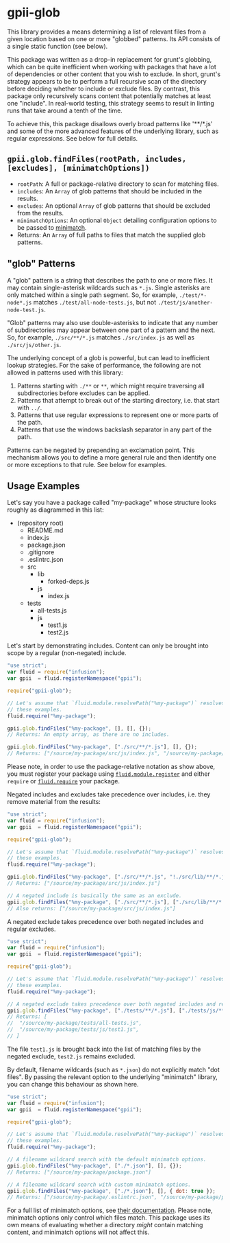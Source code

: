 # gpii-glob

This library provides a means determining a list of relevant files from a given location based on one or more "globbed"
patterns.  Its API consists of a single static function (see below).

This package was written as a drop-in replacement for grunt's globbing, which can be quite inefficient when working with
packages that have a lot of dependencies or other content that you wish to exclude.  In short, grunt's strategy appears
to be to perform a full recursive scan of the directory before deciding whether to include or exclude files.  By
contrast, this package only recursively scans content that potentially matches at least one "include".  In real-world
testing, this strategy seems to result in linting runs that take around a tenth of the time.

To achieve this, this package disallows overly broad patterns like '**/*.js' and some of the more advanced features of
the underlying library, such as regular expressions.  See below for full details.

## `gpii.glob.findFiles(rootPath, includes, [excludes], [minimatchOptions])`

* `rootPath`: A full or package-relative directory to scan for matching files.
* `includes`: An `Array` of glob patterns that should be included in the results.
* `excludes`: An optional `Array` of glob patterns that should be excluded from the results.
* `minimatchOptions`: An optional `Object` detailing configuration options to be passed to [minimatch](https://github.com/isaacs/minimatch#options).
* Returns: An `Array` of full paths to files that match the supplied glob patterns.

## "glob" Patterns

A "glob" pattern is a string that describes the path to one or more files.  It may contain single-asterisk wildcards
such as `*.js`.  Single asterisks are only matched within a single path segment.  So, for example, `./test/*-node*.js`
matches `./test/all-node-tests.js`, but not `./test/js/another-node-test.js`.

"Glob" patterns may also use double-asterisks to indicate that any number of subdirectories may appear between one part
of a pattern and the next.  So, for example, `./src/**/*.js` matches `./src/index.js` as well as
`./src/js/other.js`.

The underlying concept of a glob is powerful, but can lead to inefficient lookup strategies.  For the sake of
performance, the following are not allowed in patterns used with this library:

1. Patterns starting with `./**`  or `**`, which might require traversing all subdirectories before excludes can be
   applied.
2. Patterns that attempt to break out of the starting directory, i.e. that start with `../`.
3. Patterns that use regular expressions to represent one or more parts of the path.
4. Patterns that use the windows backslash separator in any part of the path.

Patterns can be negated by prepending an exclamation point.  This mechanism allows you to define a more general rule and
then identify one or more exceptions to that rule.   See below for examples.

## Usage Examples

Let's say you have a package called "my-package" whose structure looks roughly as diagrammed in this list:

* (repository root)
  * README.md
  * index.js
  * package.json
  * .gitignore
  * .eslintrc.json
  * src
    * lib
      * forked-deps.js
    * js
      * index.js
  * tests
    * all-tests.js
    * js
      * test1.js
      * test2.js

Let's start by demonstrating includes.  Content can only be brought into scope by a regular (non-negated) include.

```javascript
"use strict";
var fluid = require("infusion");
var gpii  = fluid.registerNamespace("gpii");

require("gpii-glob");

// Let's assume that `fluid.module.resolvePath("%my-package")` resolves to `/source/my-package` for the purposes of
// these examples.
fluid.require("%my-package");

gpii.glob.findFiles("%my-package", [], [], {});
// Returns: An empty array, as there are no includes.

gpii.glob.findFiles("%my-package", ["./src/**/*.js"], [], {});
// Returns: ["/source/my-package/src/js/index.js", "/source/my-package/src/lib/forked-deps.js"]
```

Please note, in order to use the package-relative notation as show above, you must register your package using
[`fluid.module.register`](https://docs.fluidproject.org/infusion/development/NodeAPI.html#fluidmoduleregistername-basedir-modulerequire)
and either `require` or [`fluid.require`](https://docs.fluidproject.org/infusion/development/NodeAPI.html#fluidrequiremodulename-foreignrequire-namespace)
your package.

Negated includes and excludes take precedence over includes, i.e. they remove material from the results:

```javascript
"use strict";
var fluid = require("infusion");
var gpii  = fluid.registerNamespace("gpii");

require("gpii-glob");

// Let's assume that `fluid.module.resolvePath("%my-package")` resolves to `/source/my-package` for the purposes of
// these examples.
fluid.require("%my-package");

gpii.glob.findFiles("%my-package", ["./src/**/*.js", "!./src/lib/**/*.js"], [], {});
// Returns: ["/source/my-package/src/js/index.js"]

// A negated include is basically the same as an exclude.
gpii.glob.findFiles("%my-package", ["./src/**/*.js"], ["./src/lib/**/*.js"], {});
// Also returns: ["/source/my-package/src/js/index.js"]
```

A negated exclude takes precedence over both negated includes and regular excludes.

```javascript
"use strict";
var fluid = require("infusion");
var gpii  = fluid.registerNamespace("gpii");

require("gpii-glob");

// Let's assume that `fluid.module.resolvePath("%my-package")` resolves to `/source/my-package` for the purposes of
// these examples.
fluid.require("%my-package");

// A negated exclude takes precedence over both negated includes and regular excludes.
gpii.glob.findFiles("%my-package", ["./tests/**/*.js"], ["./tests/js/**/*.js", "!./tests/js/test1.js"], {});
// Returns: [
//  "/source/my-package/tests/all-tests.js",
//  "/source/my-package/tests/js/test1.js",
// ]
```

The file `test1.js` is brought back into the list of matching files by the negated exclude, `test2.js` remains excluded.

By default, filename wildcards (such as `*.json`) do not explicitly match "dot files".  By passing the relevant option
to the underlying "minimatch" library, you can change this behaviour as shown here.

```javascript
"use strict";
var fluid = require("infusion");
var gpii  = fluid.registerNamespace("gpii");

require("gpii-glob");

// Let's assume that `fluid.module.resolvePath("%my-package")` resolves to `/source/my-package` for the purposes of
// these examples.
fluid.require("%my-package");

// A filename wildcard search with the default minimatch options.
gpii.glob.findFiles("%my-package", ["./*.json"], [], {});
// Returns: ["/source/my-package/package.json"]

// A filename wildcard search with custom minimatch options.
gpii.glob.findFiles("%my-package", ["./*.json"], [], { dot: true });
// Returns: ["/source/my-package/.eslintrc.json", "/source/my-package/package.json"]
```

For a full list of minimatch options, see [their documentation](https://github.com/isaacs/minimatch#options).  Please
note, minimatch options only control which files match. This package uses its own means of evaluating whether a
directory *might* contain matching content, and minimatch options will not affect this.
